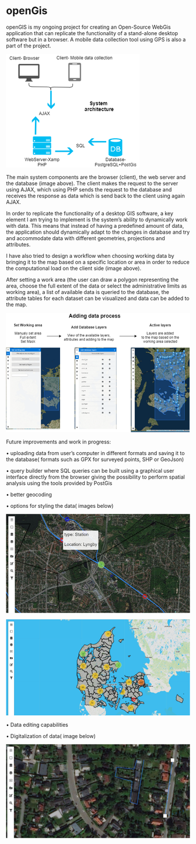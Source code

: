 # openGis


openGIS is my ongoing project for creating an Open-Source WebGis application that can replicate the functionality of a stand-alone desktop software but in a browser. A mobile data collection tool using GPS is also a part of the project. 


![](/InterfaceImg/architecture.png)



The main system components are the browser (client), the web server and the database (image above).
The client makes the request to the server using AJAX, which using PHP sends the request to the database and receives the response as data which is send back to the client using again AJAX.


In order to replicate the functionality of a desktop GIS software, a key element I am trying to implement is the system’s ability to dynamically work with data. This means that instead of having a predefined amount of data, the application should dynamically adapt to the changes in database and try and accommodate data with different geometries, projections and attributes.


I have also tried to design a workflow when choosing working data by bringing it to the map based on a specific location or area in order to reduce the computational load on the client side (image above).


After setting a work area (the user can draw a polygon representing the area, choose the full extent of the data or select the administrative limits as working area), a list of available data is queried to the database, the attribute tables for each dataset can be visualized and data can be added to the map. 


![](/InterfaceImg/workflow.png)


 Future improvements and work in progress: 
 
 
• uploading data from user’s computer in different formats and saving it to the database( formats such as GPX for surveyed points, SHP or GeoJson)


• query builder where SQL queries can be built using a graphical user interface directly from the browser giving the possibility to perform spatial analysis using the tools provided by PostGis 


• better geocoding 


• options for styling the data( images below) 

![](/InterfaceImg/1.png)

![](/InterfaceImg/2.png)

• Data editing capabilities 


• Digitalization of data( image below)

![](/InterfaceImg/3.png)

